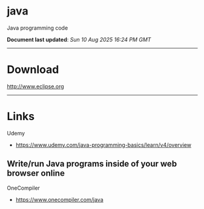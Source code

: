 # java
Java programming code

**Document last updated**: *Sun 10 Aug 2025 16:24 PM GMT*  

-----

# Download

http://www.eclipse.org  

-----

# Links

Udemy  
- https://www.udemy.com/java-programming-basics/learn/v4/overview  

## Write/run Java programs inside of your web browser online  

OneCompiler  
- https://www.onecompiler.com/java
  
